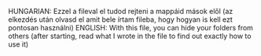 HUNGARIAN: Ezzel a fileval el tudod rejteni a mappáid mások elől (az elkezdés után olvasd el amit bele írtam  fileba, hogy hogyan is kell ezt pontosan használni)
ENGLISH: With this file, you can hide your folders from others (after starting, read what I wrote in the file to find out exactly how to use it)
